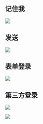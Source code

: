 
## 记住我
![](https://cdn.jsdelivr.net/gh/gclm/images@master/20191213113943iRxLWU.png)


## 发送
![](https://cdn.jsdelivr.net/gh/gclm/images@master/2019121315392428NU4K.png)


## 表单登录

![](https://cdn.jsdelivr.net/gh/gclm/images@master/20191213154153CIuXbg.png)

## 第三方登录

![](https://cdn.jsdelivr.net/gh/gclm/images@master/20191220182829BHKUx5.png)

![](https://cdn.jsdelivr.net/gh/gclm/images@master/201912201924540mcg7U.png)